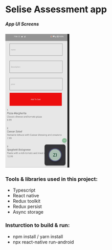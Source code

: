 # Selise Assessment app
##### App UI Screens
<img src="image.png" width="200"> &emsp; 

 
### Tools & libraries used in this project: 
- Typescript
- React native 
- Redux toolkit
- Redux persist
- Async storage

### Insturction to build & run: 
- npm install / yarn install 
- npx react-native run-android
